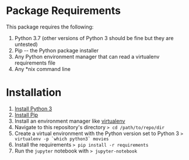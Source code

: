 # Package Requirements

This package requires the following:
1. Python 3.7 (other versions of Python 3 should be fine but they are untested)
2. Pip -- the Python package installer
3. Any Python environment manager that can read a virtualenv requirements file
4. Any \*nix command line

# Installation

1. [Install Python 3](https://www.python.org/downloads/)
2. [Install Pip](https://pypi.org/project/pip/)
3. Install an environment manager like [virtualenv](https://virtualenv.pypa.io/en/latest/installation/)
4. Navigate to this repository's directory
`> cd /path/to/repo/dir`
5. Create a virtual environment with the Python version set to Python 3
```> virtualenv -p `which python3` movies```
6. Install the requirements
`> pip install -r requirements`
7. Run the `jupyter` notebook with
`> jupyter-notebook`
